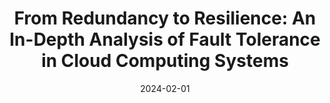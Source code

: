 ---
title: "From Redundancy to Resilience: An In-Depth Analysis of Fault Tolerance in Cloud Computing Systems"
collection: teaching
type: "<i>Fault tolerance, Cloud Computing, Distributed Systems</i><br>Feb 2024 - May 2024<br><b>Supervisor:</b> Dr. Rezwana Reaz"
excerpt: "<b>Contribution:</b> Analyzed fault tolerance mechanisms in cloud computing, categorize approaches, compare frameworks, and explore advanced techniques to enhance resilience and high availability"
paperurl: none
permalink:
venue:
date: 2024-02-01
location:
---